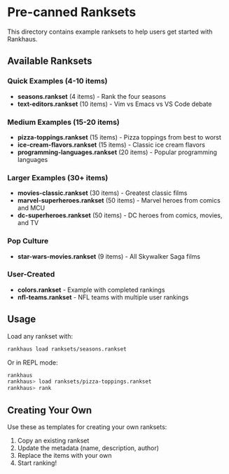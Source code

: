 # Pre-canned Ranksets

This directory contains example ranksets to help users get started with Rankhaus.

## Available Ranksets

### Quick Examples (4-10 items)
- **seasons.rankset** (4 items) - Rank the four seasons
- **text-editors.rankset** (10 items) - Vim vs Emacs vs VS Code debate

### Medium Examples (15-20 items)
- **pizza-toppings.rankset** (15 items) - Pizza toppings from best to worst
- **ice-cream-flavors.rankset** (15 items) - Classic ice cream flavors
- **programming-languages.rankset** (20 items) - Popular programming languages

### Larger Examples (30+ items)
- **movies-classic.rankset** (30 items) - Greatest classic films
- **marvel-superheroes.rankset** (50 items) - Marvel heroes from comics and MCU
- **dc-superheroes.rankset** (50 items) - DC heroes from comics, movies, and TV

### Pop Culture
- **star-wars-movies.rankset** (9 items) - All Skywalker Saga films

### User-Created
- **colors.rankset** - Example with completed rankings
- **nfl-teams.rankset** - NFL teams with multiple user rankings

## Usage

Load any rankset with:
```bash
rankhaus load ranksets/seasons.rankset
```

Or in REPL mode:
```bash
rankhaus
rankhaus> load ranksets/pizza-toppings.rankset
rankhaus> rank
```

## Creating Your Own

Use these as templates for creating your own ranksets:
1. Copy an existing rankset
2. Update the metadata (name, description, author)
3. Replace the items with your own
4. Start ranking!
